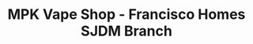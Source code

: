 ---
title: "MPK Vape Shop - Francisco Homes SJDM Branch"
url: /san-jose-del-monte/mpk-vape-shop-francisco-homes-sjdm-branch/
shop: Allgemein
---